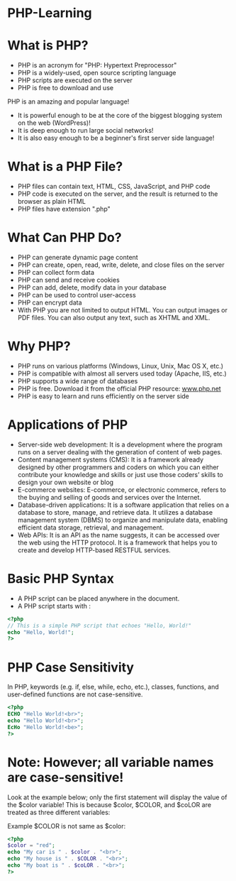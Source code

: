 # PHP-Learning
# What is PHP?
- PHP is an acronym for "PHP: Hypertext Preprocessor"
- PHP is a widely-used, open source scripting language
- PHP scripts are executed on the server
- PHP is free to download and use

PHP is an amazing and popular language!

- It is powerful enough to be at the core of the biggest blogging system on the web (WordPress)!
- It is deep enough to run large social networks!
- It is also easy enough to be a beginner's first server side language!

# What is a PHP File?
- PHP files can contain text, HTML, CSS, JavaScript, and PHP code
- PHP code is executed on the server, and the result is returned to the browser as plain HTML
- PHP files have extension ".php"
# What Can PHP Do?
- PHP can generate dynamic page content
- PHP can create, open, read, write, delete, and close files on the server
- PHP can collect form data
- PHP can send and receive cookies
- PHP can add, delete, modify data in your database
- PHP can be used to control user-access
- PHP can encrypt data
- With PHP you are not limited to output HTML. You can output images or PDF files. You can also output any text, such as XHTML and XML.

# Why PHP?
- PHP runs on various platforms (Windows, Linux, Unix, Mac OS X, etc.)
- PHP is compatible with almost all servers used today (Apache, IIS, etc.)
- PHP supports a wide range of databases
- PHP is free. Download it from the official PHP resource: www.php.net
- PHP is easy to learn and runs efficiently on the server side

# Applications of PHP
- Server-side web development: It is a development where the program runs on a server dealing with the generation of content of web pages.
- Content management systems (CMS): It is a framework already designed by other programmers and coders on which you can either contribute your knowledge and skills or just use those coders’ skills to design your own website or blog
- E-commerce websites: E-commerce, or electronic commerce, refers to the buying and selling of goods and services over the Internet.
- Database-driven applications: It is a software application that relies on a database to store, manage, and retrieve data. It utilizes a database management system (DBMS) to organize and manipulate data, enabling efficient data storage, retrieval, and management.
- Web APIs: It is an API as the name suggests, it can be accessed over the web using the HTTP protocol. It is a framework that helps you to create and develop HTTP-based RESTFUL services.

# Basic PHP Syntax
- A PHP script can be placed anywhere in the document.
- A PHP script starts with <?php and ends with ?>:

```php
<?php
// This is a simple PHP script that echoes "Hello, World!"
echo "Hello, World!";
?>
```
# PHP Case Sensitivity
In PHP, keywords (e.g. if, else, while, echo, etc.), classes, functions, and user-defined functions are not case-sensitive.
```php
<?php
ECHO "Hello World!<br>";
echo "Hello World!<br>";
EcHo "Hello World!<be>";
?>
```
# Note: However; all variable names are case-sensitive!
Look at the example below; only the first statement will display the value of the $color variable! This is because $color, $COLOR, and $coLOR are treated as three different variables:

Example
$COLOR is not same as $color:
```php
<?php
$color = "red";
echo "My car is " . $color . "<br>";
echo "My house is " . $COLOR . "<br>";
echo "My boat is " . $coLOR . "<br>";
?>
```
